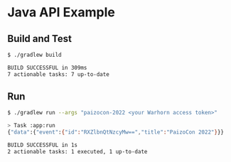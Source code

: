 # Java API Example

## Build and Test

```sh
$ ./gradlew build

BUILD SUCCESSFUL in 309ms
7 actionable tasks: 7 up-to-date
```

## Run

```sh
$ ./gradlew run --args "paizocon-2022 <your Warhorn access token>"

> Task :app:run
{"data":{"event":{"id":"RXZlbnQtNzcyMw==","title":"PaizoCon 2022"}}}

BUILD SUCCESSFUL in 1s
2 actionable tasks: 1 executed, 1 up-to-date
```
